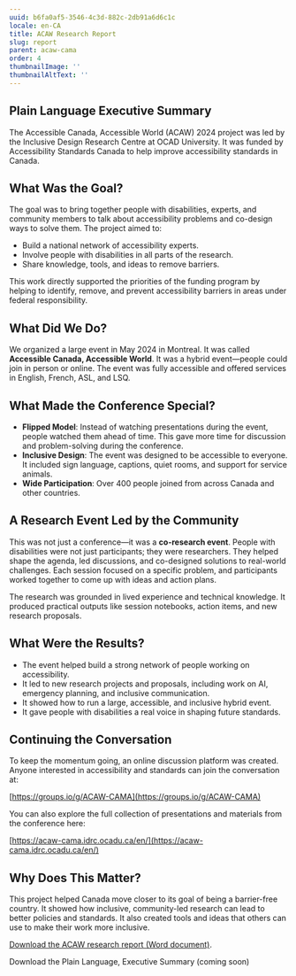 ```yaml
---
uuid: b6fa0af5-3546-4c3d-882c-2db91a6d6c1c
locale: en-CA
title: ACAW Research Report
slug: report
parent: acaw-cama
order: 4
thumbnailImage: ''
thumbnailAltText: ''
---
```

## Plain Language Executive Summary

The Accessible Canada, Accessible World (ACAW) 2024 project was led by the Inclusive Design Research Centre at OCAD University. It was funded by Accessibility Standards Canada to help improve accessibility standards in Canada.

## What Was the Goal?

The goal was to bring together people with disabilities, experts, and community members to talk about accessibility problems and co-design ways to solve them. The project aimed to:

- Build a national network of accessibility experts.
- Involve people with disabilities in all parts of the research.
- Share knowledge, tools, and ideas to remove barriers.

This work directly supported the priorities of the funding program by helping to identify, remove, and prevent accessibility barriers in areas under federal responsibility.

## What Did We Do?

We organized a large event in May 2024 in Montreal. It was called **Accessible Canada, Accessible World**. It was a hybrid event—people could join in person or online. The event was fully accessible and offered services in English, French, ASL, and LSQ.

## What Made the Conference Special?

- **Flipped Model**: Instead of watching presentations during the event, people watched them ahead of time. This gave more time for discussion and problem-solving during the conference.
- **Inclusive Design**: The event was designed to be accessible to everyone. It included sign language, captions, quiet rooms, and support for service animals.
- **Wide Participation**: Over 400 people joined from across Canada and other countries.

## A Research Event Led by the Community

This was not just a conference—it was a **co-research event**. People with disabilities were not just participants; they were researchers. They helped shape the agenda, led discussions, and co-designed solutions to real-world challenges. Each session focused on a specific problem, and participants worked together to come up with ideas and action plans.

The research was grounded in lived experience and technical knowledge. It produced practical outputs like session notebooks, action items, and new research proposals.

## What Were the Results?

- The event helped build a strong network of people working on accessibility.
- It led to new research projects and proposals, including work on AI, emergency planning, and inclusive communication.
- It showed how to run a large, accessible, and inclusive hybrid event.
- It gave people with disabilities a real voice in shaping future standards.

## Continuing the Conversation

To keep the momentum going, an online discussion platform was created. Anyone interested in accessibility and standards can join the conversation at:

[https://groups.io/g/ACAW-CAMA](https://groups.io/g/ACAW-CAMA)

You can also explore the full collection of presentations and materials from the conference here:

[https://acaw-cama.idrc.ocadu.ca/en/](https://acaw-cama.idrc.ocadu.ca/en/)

## Why Does This Matter?

This project helped Canada move closer to its goal of being a barrier-free country. It showed how inclusive, community-led research can lead to better policies and standards. It also created tools and ideas that others can use to make their work more inclusive.

[Download the ACAW research report (Word document)](https://idrc.ocadu.ca/media/ACAW_CAMA_2024_Research_Report_En.docx).

Download the Plain Language, Executive Summary (coming soon)
